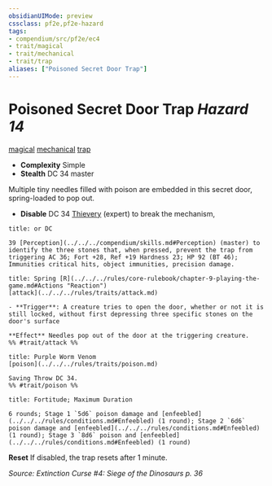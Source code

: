 ```yaml
---
obsidianUIMode: preview
cssclass: pf2e,pf2e-hazard
tags:
- compendium/src/pf2e/ec4
- trait/magical
- trait/mechanical
- trait/trap
aliases: ["Poisoned Secret Door Trap"]
---
```

# Poisoned Secret Door Trap *Hazard 14*  
[magical](../../../Rules/traits/magical.md)  [mechanical](../../../Rules/traits/mechanical.md)  [trap](../../../Rules/traits/trap.md)  

- **Complexity** Simple
- **Stealth** DC 34 master  

Multiple tiny needles filled with poison are embedded in this secret door, spring-loaded to pop out.

- **Disable** DC 34 [Thievery](../../skills.md#Thievery) (expert) to break the mechanism,  
     
```ad-embed-ability
title: or DC

39 [Perception](../../../compendium/skills.md#Perception) (master) to identify the three stones that, when pressed, prevent the trap from triggering AC 36; Fort +28, Ref +19 Hardness 23; HP 92 (BT 46); Immunities critical hits, object immunities, precision damage.
```
```ad-embed-ability
title: Spring [R](../../../rules/core-rulebook/chapter-9-playing-the-game.md#Actions "Reaction")
[attack](../../../rules/traits/attack.md)  

- **Trigger**: A creature tries to open the door, whether or not it is still locked, without first depressing three specific stones on the door's surface

**Effect** Needles pop out of the door at the triggering creature.  
%% #trait/attack %%
```
```ad-embed-ability
title: Purple Worm Venom
[poison](../../../rules/traits/poison.md)  

Saving Throw DC 34.  
%% #trait/poison %%
```
```ad-embed-ability
title: Fortitude; Maximum Duration

6 rounds; Stage 1 `5d6` poison damage and [enfeebled](../../../rules/conditions.md#Enfeebled) (1 round); Stage 2 `6d6` poison damage and [enfeebled](../../../rules/conditions.md#Enfeebled) (1 round); Stage 3 `8d6` poison and [enfeebled](../../../rules/conditions.md#Enfeebled) (1 round)
```

**Reset** If disabled, the trap resets after 1 minute.  

*Source: Extinction Curse #4: Siege of the Dinosaurs p. 36*
